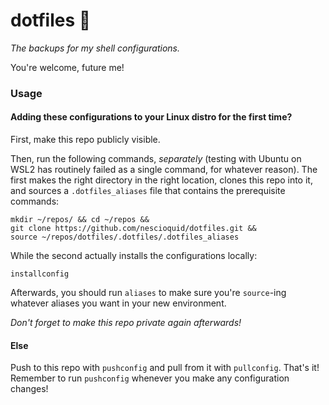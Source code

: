 # dotfiles 💾

_The backups for my shell configurations._

You're welcome, future me!

### Usage

#### Adding these configurations to your Linux distro for the first time?

First, make this repo publicly visible.

Then, run the following commands, _separately_ (testing with Ubuntu on WSL2 has routinely failed as a single command, for whatever reason). The first makes the right directory in the right location, clones this repo into it, and sources a `.dotfiles_aliases` file that contains the prerequisite commands:

```shell
mkdir ~/repos/ && cd ~/repos &&
git clone https://github.com/nescioquid/dotfiles.git &&
source ~/repos/dotfiles/.dotfiles/.dotfiles_aliases
```

While the second actually installs the configurations locally:

```shell
installconfig
```

Afterwards, you should run `aliases` to make sure you're `source`-ing whatever aliases you want in your new environment.

_Don't forget to make this repo private again afterwards!_

#### Else

Push to this repo with `pushconfig` and pull from it with `pullconfig`. That's it! Remember to run `pushconfig` whenever you make any configuration changes!
